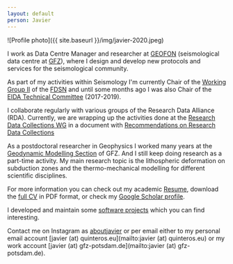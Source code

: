 ```yaml
---
layout: default
person: Javier
---
```


![Profile photo]({{ site.baseurl }}/img/javier-2020.jpeg)

I work as Data Centre Manager and researcher at
[GEOFON](http://geofon.gfz-potsdam.de) (seismological data centre at
[GFZ](http://www.gfz-potsdam.de)), where I design and develop new protocols
and services for the seismological community.

As part of my activities within Seismology I'm currently Chair of the
[Working Group II](https://www.fdsn.org/wg/wgII/) of the [FDSN](https://www.fdsn.org/)
and until some months ago I was also Chair of the [EIDA Technical Committee][ETC]
(2017-2019).

I collaborate regularly with various groups of the Research Data Alliance (RDA).
Currently, we are wrapping up the activities done at the [Research Data Collections WG][RDA-DCWG] in a document
with [Recommendations on Research Data Collections][DCWG-Recommend]

As a postdoctoral researcher in Geophysics I worked many years at the
[Geodynamic Modelling Section][Sec2.5] of GFZ. And I still keep doing research
as a part-time activity. My main research topic is the lithospheric deformation
on subduction zones and the thermo-mechanical modelling for different scientific
disciplines.

For more information you can check out my academic [Resume](/2-resume.html),
download the [full CV](/static/Quinteros-CV.pdf) in PDF format, or check my
[Google Scholar profile][Scholar-JQ].

I developed and maintain some [software projects](/4-software.html) which you can
find interesting.

Contact me on Instagram as [aboutjavier](https://www.instagram.com/aboutjavier/) or per email either to my personal email account [javier (at) quinteros.eu](mailto:javier (at) quinteros.eu) or my work account [javier (at) gfz-potsdam.de](mailto:javier (at) gfz-potsdam.de).

[ETC]:            http://www.orfeus-eu.org/data/eida/structure/
[RDA-DCWG]:       https://www.rd-alliance.org/groups/research-data-collections-wg.html
[DCWG-Recommend]:   https://www.rd-alliance.org/group/research-data-collections-wg/outcomes/rda-research-data-collections-wg-recommendations
[Sec2.5]:         http://www.gfz-potsdam.de/en/section/geodynamic-modeling/
[Scholar-JQ]:     https://scholar.google.com/citations?user=8o4y6EKnIh0C&hl=es
